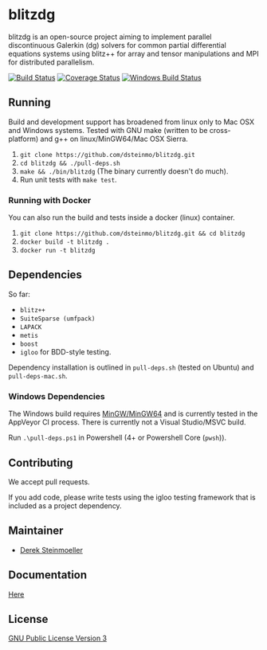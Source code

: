 # blitzdg

blitzdg is an open-source project aiming to implement parallel discontinuous Galerkin (dg) solvers for common partial differential equations systems using blitz++ for array and tensor manipulations and MPI for distributed parallelism.

[![Build Status](https://travis-ci.org/dsteinmo/blitzdg.svg?branch=master)](https://travis-ci.org/WQCG/blitzdg)  [![Coverage Status](https://coveralls.io/repos/github/WQCG/blitzdg/badge.svg?branch=master)](https://coveralls.io/github/WQCG/blitzdg?branch=master) [![Windows Build Status](https://ci.appveyor.com/api/projects/status/pmx725yhsrnq3thu?svg=true)](https://ci.appveyor.com/project/WQCG/blitzdg)

## Running

Build and development support has broadened from linux only to Mac OSX and Windows systems. Tested with GNU make (written to be cross-platform) and g++ on linux/MinGW64/Mac OSX Sierra.

1. `git clone https://github.com/dsteinmo/blitzdg.git`
2. `cd blitzdg && ./pull-deps.sh`
3. `make && ./bin/blitzdg` (The binary currently doesn't do much).
4. Run unit tests with `make test`.

### Running with Docker

You can also run the build and tests inside a docker (linux) container.

1. `git clone https://github.com/dsteinmo/blitzdg.git && cd blitzdg`
2. `docker build -t blitzdg .`
3. `docker run -t blitzdg`

## Dependencies

So far:

* `blitz++`
* `SuiteSparse (umfpack)`
* `LAPACK`
* `metis`
* `boost`
* `igloo` for BDD-style testing.

Dependency installation is outlined in `pull-deps.sh` (tested on Ubuntu) and `pull-deps-mac.sh`.

### Windows Dependencies

The Windows build requires [MinGW/MinGW64](http://www.mingw.org/wiki/Getting_Started "MinGW Installation Instructions") and is currently tested in the AppVeyor CI process. There is currently not a Visual Studio/MSVC build.

Run `.\pull-deps.ps1` in Powershell (4+ or Powershell Core (`pwsh`)).

## Contributing

We accept pull requests.

If you add code, please write tests using the igloo testing framework that is included as a project dependency.

## Maintainer

* [Derek Steinmoeller](https://github.com/dsteinmo)

## Documentation

[Here](https://wqcg.github.io/blitzdg "blitzdg Documentation")

## License

[GNU Public License Version 3](https://www.gnu.org/licenses/gpl-3.0.en.html "GPLv3 License")
